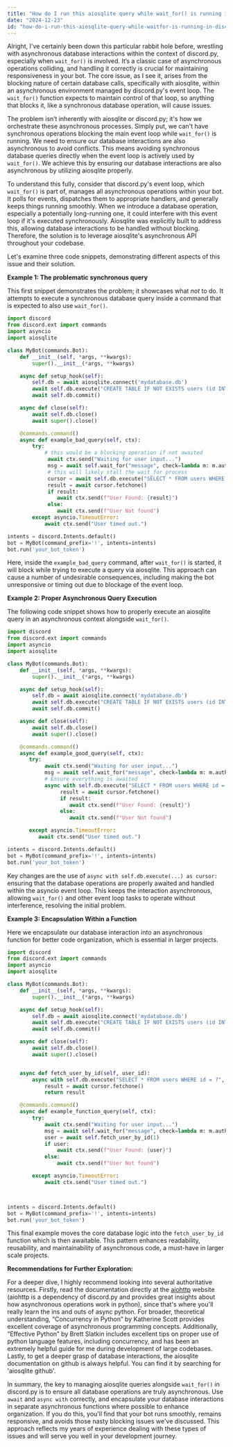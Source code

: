 ```yaml
---
title: "How do I run this aiosqlite query while wait_for() is running in discord.py?"
date: "2024-12-23"
id: "how-do-i-run-this-aiosqlite-query-while-waitfor-is-running-in-discordpy"
---
```


Alright,  I've certainly been down this particular rabbit hole before, wrestling with asynchronous database interactions within the context of discord.py, especially when `wait_for()` is involved. It’s a classic case of asynchronous operations colliding, and handling it correctly is crucial for maintaining responsiveness in your bot. The core issue, as I see it, arises from the blocking nature of certain database calls, specifically with aiosqlite, within an asynchronous environment managed by discord.py's event loop. The `wait_for()` function expects to maintain control of that loop, so anything that blocks it, like a synchronous database operation, will cause issues.

The problem isn’t inherently with aiosqlite or discord.py; it's how we orchestrate these asynchronous processes. Simply put, we can't have synchronous operations blocking the main event loop while `wait_for()` is running. We need to ensure our database interactions are also asynchronous to avoid conflicts. This means avoiding synchronous database queries directly when the event loop is actively used by `wait_for()`. We achieve this by ensuring our database interactions are also asynchronous by utilizing aiosqlite properly.

To understand this fully, consider that discord.py's event loop, which `wait_for()` is part of, manages all asynchronous operations within your bot. It polls for events, dispatches them to appropriate handlers, and generally keeps things running smoothly. When we introduce a database operation, especially a potentially long-running one, it could interfere with this event loop if it's executed synchronously. Aiosqlite was explicitly built to address this, allowing database interactions to be handled without blocking. Therefore, the solution is to leverage aiosqlite's asynchronous API throughout your codebase.

Let's examine three code snippets, demonstrating different aspects of this issue and their solution.

**Example 1: The problematic synchronous query**

This first snippet demonstrates the problem; it showcases what *not* to do. It attempts to execute a synchronous database query inside a command that is expected to also use `wait_for()`.

```python
import discord
from discord.ext import commands
import asyncio
import aiosqlite

class MyBot(commands.Bot):
    def __init__(self, *args, **kwargs):
        super().__init__(*args, **kwargs)

    async def setup_hook(self):
        self.db = await aiosqlite.connect('mydatabase.db')
        await self.db.execute("CREATE TABLE IF NOT EXISTS users (id INTEGER PRIMARY KEY, username TEXT)")
        await self.db.commit()

    async def close(self):
        await self.db.close()
        await super().close()

    @commands.command()
    async def example_bad_query(self, ctx):
        try:
            # this would be a blocking operation if not awaited
             await ctx.send("Waiting for user input...")
             msg = await self.wait_for("message", check=lambda m: m.author == ctx.author, timeout=30)
             # this will likely stall the wait_for process
             cursor = await self.db.execute("SELECT * FROM users WHERE id = ?", (1,))
             result = await cursor.fetchone()
             if result:
                await ctx.send(f"User Found: {result}")
             else:
                await ctx.send(f"User Not found")
        except asyncio.TimeoutError:
            await ctx.send("User timed out.")

intents = discord.Intents.default()
bot = MyBot(command_prefix='!', intents=intents)
bot.run('your_bot_token')
```

Here, inside the `example_bad_query` command, after `wait_for()` is started, it will block while trying to execute a query via aiosqlite. This approach can cause a number of undesirable consequences, including making the bot unresponsive or timing out due to blockage of the event loop.

**Example 2: Proper Asynchronous Query Execution**

The following code snippet shows how to properly execute an aiosqlite query in an asynchronous context alongside `wait_for()`.

```python
import discord
from discord.ext import commands
import asyncio
import aiosqlite

class MyBot(commands.Bot):
    def __init__(self, *args, **kwargs):
        super().__init__(*args, **kwargs)

    async def setup_hook(self):
        self.db = await aiosqlite.connect('mydatabase.db')
        await self.db.execute("CREATE TABLE IF NOT EXISTS users (id INTEGER PRIMARY KEY, username TEXT)")
        await self.db.commit()

    async def close(self):
        await self.db.close()
        await super().close()

    @commands.command()
    async def example_good_query(self, ctx):
       try:
            await ctx.send("Waiting for user input...")
            msg = await self.wait_for("message", check=lambda m: m.author == ctx.author, timeout=30)
            # Ensure everything is awaited
            async with self.db.execute("SELECT * FROM users WHERE id = ?", (1,)) as cursor:
                 result = await cursor.fetchone()
                 if result:
                    await ctx.send(f"User Found: {result}")
                 else:
                    await ctx.send(f"User Not found")

       except asyncio.TimeoutError:
          await ctx.send("User timed out.")

intents = discord.Intents.default()
bot = MyBot(command_prefix='!', intents=intents)
bot.run('your_bot_token')
```

Key changes are the use of `async with self.db.execute(...) as cursor:` ensuring that the database operations are properly awaited and handled within the asyncio event loop. This keeps the interaction asynchronous, allowing `wait_for()` and other event loop tasks to operate without interference, resolving the initial problem.

**Example 3: Encapsulation Within a Function**

Here we encapsulate our database interaction into an asynchronous function for better code organization, which is essential in larger projects.

```python
import discord
from discord.ext import commands
import asyncio
import aiosqlite

class MyBot(commands.Bot):
    def __init__(self, *args, **kwargs):
        super().__init__(*args, **kwargs)

    async def setup_hook(self):
        self.db = await aiosqlite.connect('mydatabase.db')
        await self.db.execute("CREATE TABLE IF NOT EXISTS users (id INTEGER PRIMARY KEY, username TEXT)")
        await self.db.commit()

    async def close(self):
        await self.db.close()
        await super().close()


    async def fetch_user_by_id(self, user_id):
        async with self.db.execute("SELECT * FROM users WHERE id = ?", (user_id,)) as cursor:
            result = await cursor.fetchone()
            return result

    @commands.command()
    async def example_function_query(self, ctx):
        try:
            await ctx.send("Waiting for user input...")
            msg = await self.wait_for("message", check=lambda m: m.author == ctx.author, timeout=30)
            user = await self.fetch_user_by_id(1)
            if user:
                await ctx.send(f"User Found: {user}")
            else:
                await ctx.send(f"User Not found")

        except asyncio.TimeoutError:
            await ctx.send("User timed out.")



intents = discord.Intents.default()
bot = MyBot(command_prefix='!', intents=intents)
bot.run('your_bot_token')
```

This final example moves the core database logic into the `fetch_user_by_id` function which is then awaitable. This pattern enhances readability, reusability, and maintainability of asynchronous code, a must-have in larger scale projects.

**Recommendations for Further Exploration:**

For a deeper dive, I highly recommend looking into several authoritative resources. Firstly, read the documentation directly at the [aiohttp](https://docs.aiohttp.org/en/stable/) website (aiohttp is a dependency of discord.py and provides great insights about how asynchronous operations work in python), since that's where you'll really learn the ins and outs of async python. For broader, theoretical understanding, “Concurrency in Python” by Katherine Scott provides excellent coverage of asynchronous programming concepts. Additionally, “Effective Python” by Brett Slatkin includes excellent tips on proper use of python language features, including concurrency, and has been an extremely helpful guide for me during development of large codebases. Lastly, to get a deeper grasp of database interactions, the aiosqlite documentation on github is always helpful. You can find it by searching for 'aiosqlite github'.

In summary, the key to managing aiosqlite queries alongside `wait_for()` in discord.py is to ensure all database operations are truly asynchronous. Use `await` and `async with` correctly, and encapsulate your database interactions in separate asynchronous functions where possible to enhance organization. If you do this, you'll find that your bot runs smoothly, remains responsive, and avoids those nasty blocking issues we've discussed. This approach reflects my years of experience dealing with these types of issues and will serve you well in your development journey.
